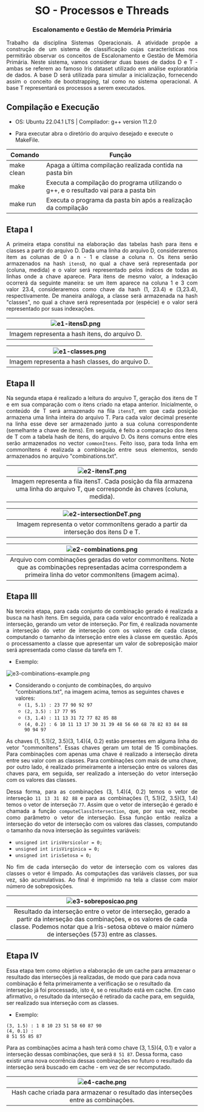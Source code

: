 <h1 align="center">SO - Processos e Threads</h1>

<h3 align ="center">Escalonamento e Gestão de Memória Primária</h3>

<p align="justify">Trabalho da disciplina Sistemas Operacionais. A atividade propõe a construção de um sistema de classificação cujas características nos permitirão observar os conceitos de Escalonamento e Gestão de Memória Primária. Neste sistema, vamos considerar duas bases de dados D e T - ambas se referem ao famoso Iris dataset utilizado em análise exploratória de dados. A base D será utilizada para simular a inicialização, fornecendo assim o conceito de bootstrapping, tal como no sistema operacional. A base T representará os processos a serem executados.</p>

<h2 align="left">Compilação e Execução</h2>

- OS: Ubuntu 22.04.1 LTS | Compilador: g++ version 11.2.0

- Para executar abra o diretório do arquivo desejado e execute o MakeFile.

| Comando    | Função                                                                                  |
| ---------- | --------------------------------------------------------------------------------------- |
| make clean | Apaga a última compilação realizada contida na pasta bin                                |
| make       | Executa a compilação do programa utilizando o g++, e o resultado vai para a pasta bin   |
| make run   | Executa o programa da pasta bin após a realização da compilação                         |
                
<h2 align ="left">Etapa I</h2>

<p align="justify">A primeira etapa constitui na elaboração das tabelas hash para itens e classes a partir do arquivo D. Dada uma linha do arquivo D, consideraremos item as colunas de 0 a n - 1 e classe a coluna n. Os itens serão armazenados na hash <code>itensD</code>, no qual a chave será representada por (coluna, medida) e o valor será representado pelos índices de todas as linhas onde a chave aparece. Para itens de mesmo valor, a indexação ocorrerá da seguinte maneira: se um item aparece na coluna 1 e 3 com valor 23.4, consideraremos como chave da hash (1, 23.4) e (3,23.4), respectivamente. De maneira análoga, a classe será armazenada na hash "classes", no qual a chave será representada por (espécie) e o valor será representado por suas indexações.</p>

| ![e1-itensD.png](./images/e1-itensD.png?width="400") | 
|:--:| 
| Imagem representa a hash itens, do arquivo D. |

| ![e1-classes.png](./images/e1-classes.png?width="400") | 
|:--:| 
| Imagem representa a hash classes, do arquivo D. |

<h2 align ="left">Etapa II</h2>

<p align="justify">Na segunda etapa é realizado a leitura do arquivo T, geração dos itens de T e em sua comparação com o itens criado na etapa anterior. Inicialmente, o conteúdo de T será armazenado na fila <code>itensT</code>, em que cada posição armazena uma linha inteira do arquivo T. Para cada valor decimal presente na linha esse deve ser armazenado junto a sua coluna correspondente (semelhante a chave de itens). Em seguida, é feito a comparação dos itens de T com a tabela hash de itens, do arquivo D. Os itens comuns entre eles serão armazenados no vector <code>commonItens</code>. Feito isso, para toda linha em commonItens é realizada a combinação entre seus elementos, sendo armazenados no arquivo "combinations.txt".</p>

| ![e2-itensT.png](./images/e2-itensT.png?width="400") | 
|:--:| 
| Imagem representa a fila itensT. Cada posição da fila armazena uma linha do arquivo T, que corresponde às chaves (coluna, medida). |

| ![e2-intersectionDeT.png](./images/e2-intersectionDeT.png?width="400") | 
|:--:| 
| Imagem representa o vetor commonItens gerado a partir da interseção dos itens D e T. |

| ![e2-combinations.png](./images/e2-combinations.png?width="400") | 
|:--:| 
| Arquivo com combinações geradas do vetor commonItens. Note que as combinações representadas acima correspondem a primeira linha do vetor commonItens (imagem acima). | 

<h2 align ="left">Etapa III</h2>

<p align="justify">Na terceira etapa, para cada conjunto de combinação gerado é realizada a busca na hash itens. Em seguida, para cada valor encontrado é realizada a interseção, gerando um vetor de interseção. Por fim, é realizada novamente a interseção do vetor de interseção com os valores de cada classe, computando o tamanho da interseção entre eles à classe em questão. Após o processamento a classe que apresentar um valor de sobreposição maior será apresentada como classe da tarefa em T.</p>

* Exemplo:

![e3-combinations-example.png](./images/e3-combinations-example.png?width="400")

- Considerando o conjunto de combinações, do arquivo "combinations.txt", na imagem acima, temos as seguintes chaves e valores:
  -  <code>(1, 5.1) : 23 77 90 92 97</code>
  -  <code>(2, 3.5) : 17 77 95</code>
  -  <code>(3, 1.4) : 11 13 31 72 77 82 85 88</code>
  -  <code>(4, 0.2) : 6 10 11 13 17 30 31 39 48 56 60 68 78 82 83 84 88 90 94 97</code>
  
<p align="justify">As chaves (1, 5.1)(2, 3.5)(3, 1.4)(4, 0.2) estão presentes em alguma linha do vetor "commonItens". Essas chaves geram um total de 15 combinações. Para combinações com apenas uma chave é realizado a interseção direta entre seu valor com as classes. Para combinações com mais de uma chave, por outro lado, é realizado primeiramente a interseção entre os valores das chaves para, em seguida, ser realizado a interseção do vetor interseção com os valores das classes.</p>
  
<p align="justify">Dessa forma, para as combinações (3, 1.4)(4, 0.2) temos o vetor de interseção <code>11 13 31 82 88</code> e para as combinações (1, 5.1)(2, 3.5)(3, 1.4) temos o vetor de interseção <code>77</code>. Assim que o vetor de interseção é gerado é chamada a função <code>computeClassIntersection</code>, que, por sua vez, recebe como parâmetro o vetor de interseção. Essa função então realiza a interseção do vetor de interseção com os valores das classes, computando o tamanho da nova interseção às seguintes variáveis: </p>
  
  - <code>unsigned int irisVersicolor = 0;</code>
  - <code>unsigned int irisVirginica = 0;</code>
  - <code>unsigned int irisSetosa = 0;</code>
  
<p align="justify">No fim de cada interseção do vetor de interseção com os valores das classes o vetor é limpado. As computações das variáveis classes, por sua vez, são acumulativas. Ao final é imprimido na tela a classe com maior número de sobreposições.</p>

| ![e3-sobreposicao.png](./images/e3-sobreposicao.png?width="400") | 
|:--:| 
| Resultado da interseção entre o vetor de interseção, gerado a partir da interseção das combinações, e os valores de cada classe. Podemos notar que a Iris-setosa obteve o maior número de interseções (573) entre as classes. |

<h2 align ="left">Etapa IV</h2>

Essa etapa tem como objetivo a elaboração de um cache para armazenar o resultado das interseções já realizadas, de modo que para cada nova combinação é feita primeiramente a verificação se o resultado da interseção já foi processado, isto é, se o resultado está em cache. Em caso afirmativo, o resultado da interseção é retirado da cache para, em seguida, ser realizado sua interseção com as classes.

* Exemplo:

<code>(3, 1.5) : 1 8 10 23 51 58 60 87 90</code>
<br><code>(4, 0.1) : 8 51 55 85 87</code>

Para as combinações acima a hash terá como chave (3, 1.5)(4, 0.1) e valor a interseção dessas combinações, que será <code>8 51 87</code>. Dessa forma, caso existir uma nova ocorrência dessas combinações no futuro o resultado da interseção será buscado em cache - em vez de ser recomputado.


| ![e4-cache.png](./images/e4-cache.png?width="400") | 
|:--:| 
| Hash cache criada para armazenar o resultado das interseções entre as combinações. |
